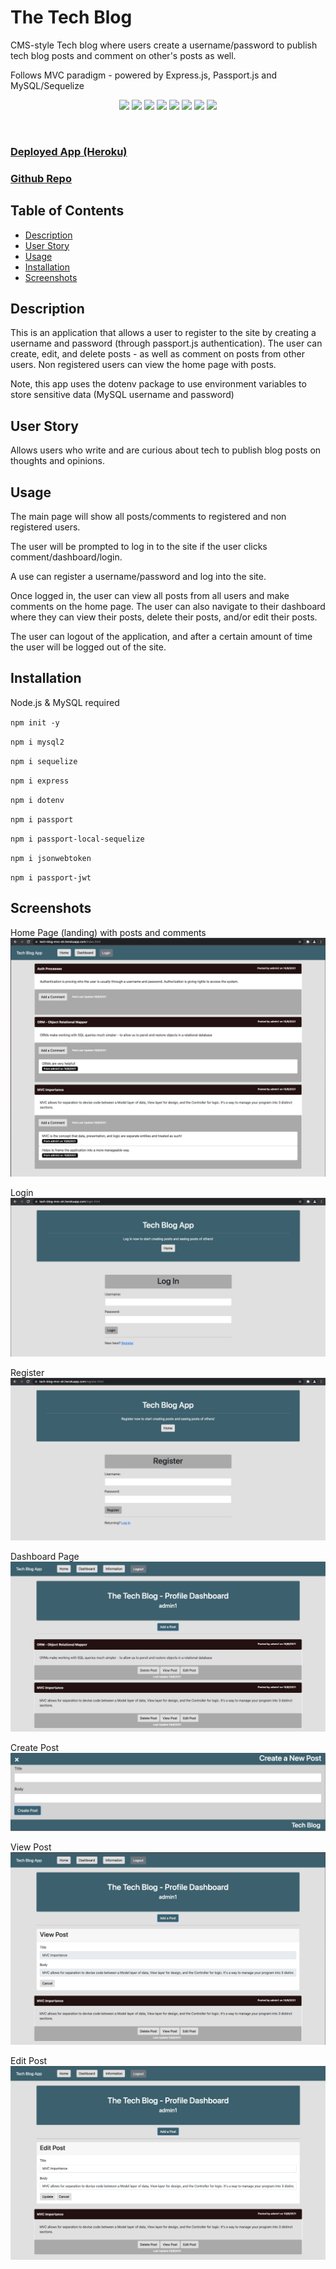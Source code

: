 # The Tech Blog
CMS-style Tech blog where users create a username/password to publish tech blog posts and comment on other's posts as well. 

Follows MVC paradigm - powered by Express.js, Passport.js and MySQL/Sequelize

<p align="center">
 <img src="https://img.shields.io/github/repo-size/ssharp0/tech-blog">
 <img src="https://img.shields.io/badge/Javascript-yellow">
 <img src="https://img.shields.io/badge/-node.js-green">
 <img src="https://img.shields.io/badge/-MySQL2-purple">
 <img src="https://img.shields.io/badge/-express npm-brown">
 <img src="https://img.shields.io/badge/-sequelize npm-blue">
 <img src="https://img.shields.io/badge/-passport npm-white">
 <img src="https://img.shields.io/badge/-dotenv npm-grey">
</p>

<br>

### [Deployed App (Heroku)](https://tech-blog-mvc-sh.herokuapp.com/)

### [Github Repo](https://github.com/ssharp0/tech-blog)


## Table of Contents

- [Description](#description)
- [User Story](#user-story)
- [Usage](#usage)
- [Installation](#installation)
- [Screenshots](#screenshots)

## Description

This is an application that allows a user to register to the site by creating a username and password (through passport.js authentication). The user can create, edit, and delete posts - as well as comment on posts from other users. Non registered users can view the home page with posts. 

Note, this app uses the dotenv package to use environment variables to store sensitive data (MySQL username and password)

## User Story

Allows users who write and are curious about tech to publish blog posts on thoughts and opinions.


## Usage

The main page will show all posts/comments to registered and non registered users.

The user will be prompted to log in to the site if the user clicks comment/dashboard/login. 

A use can register a username/password and log into the site. 

Once logged in, the user can view all posts from all users and make comments on the home page. The user can also navigate to their dashboard where they can view their posts, delete their posts, and/or edit their posts.

The user can logout of the application, and after a certain amount of time the user will be logged out of the site.


## Installation

Node.js & MySQL required

`npm init -y`

`npm i mysql2`

`npm i sequelize`

`npm i express`

`npm i dotenv`

`npm i passport`

`npm i passport-local-sequelize`

`npm i jsonwebtoken`

`npm i passport-jwt`


## Screenshots

Home Page (landing) with posts and comments
![](public/assets/img/indexHomePagePosts.png)

Login
![](public/assets/img/loginPage.png)

Register
![](public/assets/img/registerPage.png)

Dashboard Page
![](public/assets/img/dashboardPosts.png)

Create Post
![](public/assets/img/createPost.png)

View Post
![](public/assets/img/viewPostDashboard.png)

Edit Post
![](public/assets/img/editPostDashboard.png)

